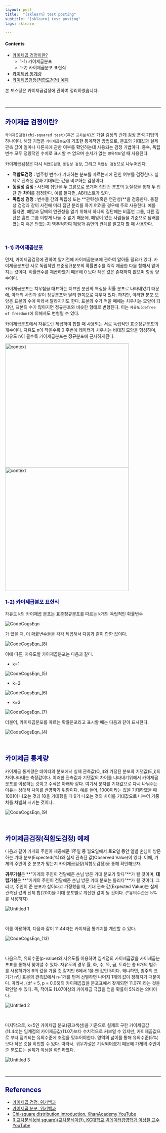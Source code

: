 ```yaml
---
layout: post
title:  "[sklearn] test posting"
subtitle: "[sklearn] test posting"
tags: sklearn

---
```

#### Contents
- [카이제곱 검정이란?](#카이제곱-검정이란)
	- 1-1) 카이제곱분포
	- 1-2) 카이제곱분포 표현식
- [카이제곱 통계량](#카이제곱-통계량)
- [카이제곱검정(적합도검정) 예제](#카이제곱검정적합도검정-예제)

본 포스팅은 카이제곱검정에 관하여 정리하였습니다.

<br>

---

## <span style="color:navy">카이제곱 검정이란?</span>

`카이제곱검정(chi-squared test)`(혹은 `교차분석`)은 가설 검정의 관계 검정 분석 기법의 하나이다. 해당 기법은 `카이제곱분포`에 기초한 통계적인 방법으로, 분포의 기대값과 실제 관측 값이 얼마나 다른지에 관한 여부를 확인하는데 사용되는 검정 기법이다.  종속, 독립 변수 모두 정량적인 수치로 표시할 수 없으며 순서가 없는 `명목척도`일 때 사용된다.

카이제곱검정은 다시 `적합도검정`, `동질성 검정`, 그리고 `독립성 검정`으로 나누어진다.

- **적합도검정** : 범주형 변수가 기대하는 분포를 따르는지에 관한 여부를 검정한다. 실제로 관측된 값과 기대되는 값을 비교하는 검정이다.
- **동질성 검정 :** 사전에 집단을 두 그룹으로 쪼개어 집단간 분포의 동질성을 통해 두 집단 간 **차이**를 검정한다.  예를 들자면, AB테스트가 있다.
- **독립성 검정** : 변수들 간의 독립성 또는 **관련성(혹은 연관성)**을 검증한다. 동질성 검정과 같이 사전에 미리 집단 분리를 하기 어려울 경우에 주로 사용한다. 예를 들자면, 폐암과 담배의 연관성을 알기 위해서 하나의 집단에는 비흡연 그룹, 다른 집단은 흡연 그룹 이렇게 나눌 수 없기 때문에, 폐암이 있는 사람들을 기준으로 담배를 폈는지 혹은 안폈는지 역추적하여 폐암과 흡연의 관계를 알고자 할 때 사용한다.

<br>

### <span style="color:navy">1-1) 카이제곱분포</span>

먼저, 카이제곱검정에 관하여 알기전에 카이제곱분포에 관하여 알아둘 필요가 있다. 카이제곱분포란  서로 독립적인 표준정규분포의 확률변수를 각각 제곱한 다음 합해서 얻어지는 값이다. 확률변수를 제곱하였기 때문에 0 보다 작은 값은 존재하지 않으며 항상 양수이다. 

카이제곱분포는 치우침을 대표하는 지표인 분산의 특징을 확률 분포로 나타내었기 때문에, 아래의 사진과 같이 정규분포와 달리 한쪽으로 치우쳐 있다. 하지만, 이러한 분포 모양은 표본의 수에 따라서 달라지기도 한다. 표본의 수가 적을 때에는 치우치는 모양이 되지만,  표본의 수가 많아지면 정규분포와 비슷한 형태로 변형된다. 이는 `자유도(defree of freedom)`에 의해서도 변형될 수 있다.

카이제곱분포에서 자유도란 제곱하여 합할 때 사용되는 서로 독립적인 표준정규분포의 개수이다.  자유도 n이 작을수록 0 주변에 데이터가 치우치는 비대칭 모양을 형성하며, 자유도 n이 클수록 카이제곱분포는 정규분포에 근사하게된다.

<img width="400" alt="context" src="https://user-images.githubusercontent.com/53929665/132126741-169bca1c-142b-45cf-9eb9-f5bf093353c4.png">

<img width="400" alt="context" src="https://user-images.githubusercontent.com/53929665/132126742-6274fe8f-39ee-4cf1-adde-5ed5911705e1.png">

<br>

###  <span style="color:navy">1-2) 카이제곱분포 표현식</span>

자유도 k의 카이제곱 분포는 표준정규분포를 따르는 k개의 독립적인 확률변수 

![CodeCogsEqn](https://user-images.githubusercontent.com/53929665/132126743-8b87fa6b-910f-4df2-8bb5-02d64155de52.gif)

가 있을 때,  이 확률변수들을 각각 제곱해서 다음과 같이 합한 값이다. 

![CodeCogsEqn_(8)](https://user-images.githubusercontent.com/53929665/132126750-5a50865f-ba63-4ed3-9405-4f2a16e58d15.gif)

이에 따른, 자유도별 카이제곱분포는 다음과 같다.

- k=1

![CodeCogsEqn_(5)](https://user-images.githubusercontent.com/53929665/132126745-a37a77e2-cd5a-434c-b50c-64492632da2b.gif)

- k=2

![CodeCogsEqn_(6)](https://user-images.githubusercontent.com/53929665/132126747-257a9d38-4c07-40cd-af3c-f8000317474f.gif)

- k=3

![CodeCogsEqn_(7)](https://user-images.githubusercontent.com/53929665/132126748-d0505fd8-ec50-495c-b976-8a0a897f48ec.gif)

더불어, 카이제곱분포를 따르는 확률분포라고 표시할 때는 다음과 같이 표시한다.

![CodeCogsEqn_(4)](https://user-images.githubusercontent.com/53929665/132126744-ea45211a-c6de-4053-90a5-5345d7d7d3dd.gif)

<br>

## <span style="color:navy">카이제곱 통계량</span>

카이제곱 통계량은 데이터의 분포에서 실제 관측값(O_i)와 가정된 분포의 기댓값(E_i)의 차이나타내는 측정값이다. 이러한 관측값과 기댓값의 차이를 나타내기위해서 카이제곱분포를 이용하는 것이고 수식은 아래와 같다.  여기서 분자를 기대값으로 다시 나눠주는 이유는 상대적 차이를 반영하기 위함이다. 예를 들어, 1000이라는 값을 기대하였을 때 1001이 나오는 것과 10을 기대했을 때 9가 나오는 것의 차이를 기대값으로 나누어 가중치를 차별화 시키는 것이다.

![CodeCogsEqn_(9)](https://user-images.githubusercontent.com/53929665/132126751-9ad86735-725c-4570-befe-757bd1e6e62d.gif)

<br>

## <span style="color:navy">카이제곱검정(적합도검정) 예제</span>

다음과 같이 가게의 주인이 제공해준 1주일 중 월요일에서 토요일 동안 일별 손님이 방문하는 기대 분포(Expected(%))와 실제 관측된 값(Observed Value)이 있다. 이때, 가게의 주인이 준 분포가 맞는지 카이제곱검정(적합도검정)을 통해 확인해보자. 

**귀무가설**은 **"가게의 주인이 전달해준 손님 방문 기대 분포가 맞다"**가 될 것이며, **대립가설**은 **"가게의 주인이 전달해준 손님 방문 기대 분포는 틀리다"**가 될 것이다.  그리고, 주인이 준 분포가 참이라고 가정했을 때, 기대 관측 값(Expected Value)는 실제 관측된 값의 전체 합(200)을 기대 분포별로 계산한 값이 될 것이다. (*유의수준은 5%를 사용하자)

![Untitled 1](https://user-images.githubusercontent.com/53929665/132126753-23670f89-45b2-409e-972b-007a5654a519.png)

<br>

이를 이용하여,  다음과 같이 11.44라는 카이제곱 통계치를 계산할 수 있다.

![CodeCogsEqn_(13)](https://user-images.githubusercontent.com/53929665/132126752-07f67620-3223-404e-bcf7-e422a11e30ab.gif)

<br>

다음으로, 유의수준(p-value)와 자유도를 이용하여 임계점의 카이제곱값을 카이제곱분포표를 통해서 찾아낼 수 있다.  자유도의 경우 월, 화, 수, 목, 금, 토라는 총 6개의 범주를 사용하기에 6의 값을 가질 것 같지만 6에서 1을 뺀 값인 5이다. 왜냐하면, 범주의 크기가 n인 표본의 관측값에서 n-1개를 먼저 선별하면 나머지 1개의 값이 정해지기 때문이다. 따라서, (df = 5, p = 0.05)의 카이제곱값을 분포표에서 찾게되면 11.07이라는 것을 확인할 수 있다.  즉, 적어도 11.07이상의 카이제곱 극값을 얻을 확률이 5%라는 의미이다.

![Untitled 2](https://user-images.githubusercontent.com/53929665/132126755-cc8d6862-2bb4-44c4-aaaf-8ad0974daf37.png)

<br>

마지막으로, k=5인 카이제곱 분포(핑크색선)을 기준으로 실제로 구한 카이제곱값(11.44)는 임계점의 카이제곱값(11.07)보다 수치적으로 커보일 수 있지만, 카이제곱값으로 부터 집계되는 유의수준에 초점을 맞추어야한다. 영역의 넓이를 통해 유의수준(5%) 보다 작은 것을 확인할 수 있다. 따라서, 귀무가설은 기각되어졌기 때문에 가게의 주인이 준 분포표는 실제가 아님을 확인하였다.

![Untitled 3](https://user-images.githubusercontent.com/53929665/132126757-1cf6e407-9f12-43d7-a556-3eff7c0a23c3.png)

<br>

---

## <span style="color:navy">References</span>

- [카이제곱 검정, 위키백과](https://ko.wikipedia.org/wiki/%EC%B9%B4%EC%9D%B4%EC%A0%9C%EA%B3%B1_%EA%B2%80%EC%A0%95)
- [카이제곱 분포, 위키백과](https://ko.wikipedia.org/wiki/%EC%B9%B4%EC%9D%B4%EC%A0%9C%EA%B3%B1_%EB%B6%84%ED%8F%AC)
- [Chi-square distribution introduction, KhanAcademy YouTube](https://www.youtube.com/watch?v=dXB3cUGnaxQ)
- [R 교차분석(chi square)(교차분석이란), KC대학교 빅데이터경영학과 이상철 교수 YouTube](https://www.youtube.com/watch?v=x_56suEVM3k)



